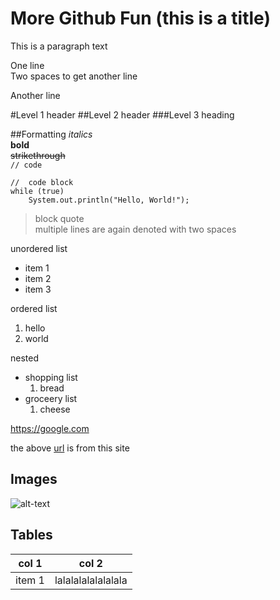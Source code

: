 More Github Fun (this is a title)
=================================

This is a paragraph text

One line  
Two spaces to get another line  

Another line


#Level 1 header
##Level 2 header
###Level 3 heading

##Formatting
*italics*  
**bold**  
~~strikethrough~~  
`// code`

```
//  code block
while (true)
    System.out.println("Hello, World!");
```

>block quote  
>multiple lines are again denoted with two spaces
  
unordered list
* item 1
* item 2
* item 3

ordered list
1. hello
1. world

nested
* shopping list
    1. bread
* groceery list
    1. cheese
    
https://google.com

the above [url](http://google.com) is from this site

## Images
![alt-text](https://d13ezvd6yrslxm.cloudfront.net/wp/wp-content/images/nicolascage-faceoff-crazy-700x321.jpg)

## Tables
|col 1|col 2|
|---|---|
|item 1| lalalalalalalalala|
